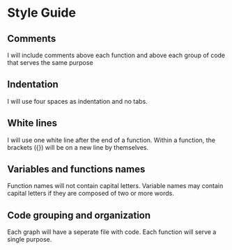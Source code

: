 # Style Guide

## Comments
I will include comments above each function and above each group of code that serves the same purpose

## Indentation
I will use four spaces as indentation and no tabs.

## White lines
I will use one white line after the end of a function.
Within a function, the brackets ({}) will be on a new line by themselves.

## Variables and functions names
Function names will not contain capital letters.
Variable names may contain capital letters if they are composed of two or more words.

## Code grouping and organization
Each graph will have a seperate file with code.
Each function will serve a single purpose.

